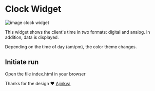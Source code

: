 # Clock Widget
![image clock widget](https://ltdfoto.ru/images/2023/01/07/clock-widget56641e61c5895d70.png "image clock widget")

This widget shows the client's time in two formats: digital and analog. In addition, data is displayed.

Depending on the time of day (am/pm), the color theme changes.

## Initiate run
Open the file index.html in your browser




Thanks for the design :heart: [Ajinkya](https://www.figma.com/@9a0e4f62_0eda_4)